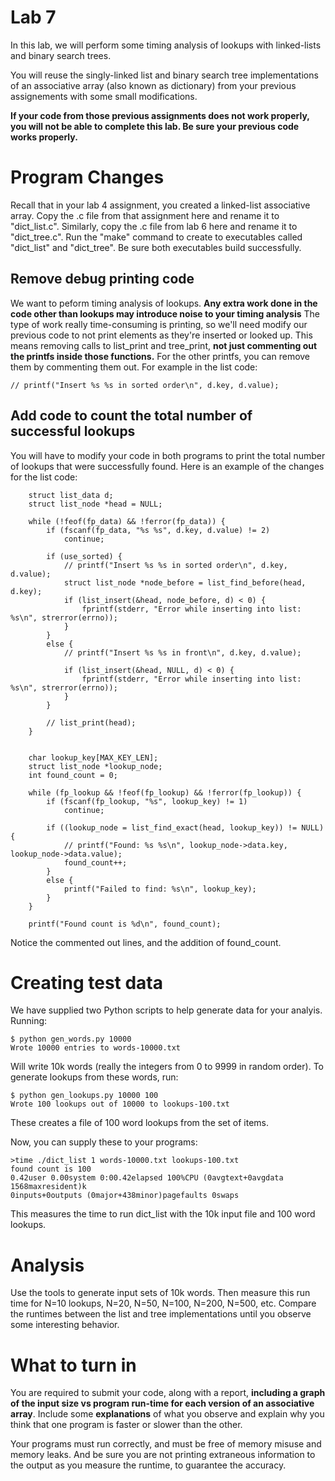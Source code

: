 # Lab 7

In this lab, we will perform some timing analysis of lookups with
linked-lists and binary search trees.

You will reuse the singly-linked list and binary search
tree implementations of an associative array (also known as
dictionary) from your previous assignements with some small
modifications.

**If your code from those previous assignments does not work properly,
you will not be able to complete this lab. Be sure your previous code
works properly.**


# Program Changes

Recall that in your lab 4 assignment, you created a linked-list
associative array. Copy the .c file from that assignment here and
rename it to "dict_list.c". Similarly, copy the .c file from lab 6
here and rename it to "dict_tree.c". Run the "make" command to create
to executables called "dict_list" and "dict_tree". Be sure both
executables build successfully.

## Remove debug printing code
We want to peform timing analysis of lookups. **Any extra work done
in the code other than lookups may introduce noise to your timing analysis**
The type of work really time-consuming is printing, so we'll need
modify our previous code to not print elements as they're inserted or
looked up. This means removing calls to list_print and tree_print, **not
just commenting out the printfs inside those functions.** For the other
printfs, you can remove them by commenting them out. For example in
the list code:

```
// printf("Insert %s %s in sorted order\n", d.key, d.value);
```


## Add code to count the total number of successful lookups
You will have to modify your code in both programs to print the total
number of lookups that were successfully found. Here is an example of
the changes for the list code:

```
	struct list_data d;
	struct list_node *head = NULL;
	
	while (!feof(fp_data) && !ferror(fp_data)) {
		if (fscanf(fp_data, "%s %s", d.key, d.value) != 2)
			continue;
		
		if (use_sorted) {
			// printf("Insert %s %s in sorted order\n", d.key, d.value);
			struct list_node *node_before = list_find_before(head, d.key);
			if (list_insert(&head, node_before, d) < 0) {
				fprintf(stderr, "Error while inserting into list: %s\n", strerror(errno));
			}
		}
		else {
			// printf("Insert %s %s in front\n", d.key, d.value);

			if (list_insert(&head, NULL, d) < 0) {
				fprintf(stderr, "Error while inserting into list: %s\n", strerror(errno));
			}
		}

		// list_print(head);
	}


	char lookup_key[MAX_KEY_LEN];
	struct list_node *lookup_node;
	int found_count = 0;

	while (fp_lookup && !feof(fp_lookup) && !ferror(fp_lookup)) {
		if (fscanf(fp_lookup, "%s", lookup_key) != 1)
			continue;

		if ((lookup_node = list_find_exact(head, lookup_key)) != NULL) {
			// printf("Found: %s %s\n", lookup_node->data.key, lookup_node->data.value);
			found_count++;
		}
		else {
			printf("Failed to find: %s\n", lookup_key);
		}
	}

	printf("Found count is %d\n", found_count);
```

Notice the commented out lines, and the addition of found_count.

# Creating test data

We have supplied two Python scripts to help generate data for your
analyis.
Running:
```
$ python gen_words.py 10000
Wrote 10000 entries to words-10000.txt
```

Will write 10k words (really the integers from 0 to 9999 in random
order). To generate lookups from these words, run:
```
$ python gen_lookups.py 10000 100 
Wrote 100 lookups out of 10000 to lookups-100.txt
```
These creates a file of 100 word lookups from the set of items.

Now, you can supply these to your programs:
```
>time ./dict_list 1 words-10000.txt lookups-100.txt
found count is 100
0.42user 0.00system 0:00.42elapsed 100%CPU (0avgtext+0avgdata 1568maxresident)k
0inputs+0outputs (0major+438minor)pagefaults 0swaps
```

This measures the time to run dict_list with the 10k input file and
100 word lookups.

# Analysis
Use the tools to generate input sets of 10k words. Then measure this
run time for N=10 lookups, N=20, N=50, N=100, N=200, N=500,
etc. Compare the runtimes between the list and tree implementations
until you observe some interesting behavior.

# What to turn in
You are required to submit your code, along with a report, **including
a graph of the input size vs program run-time for each version of an
associative array**. Include some **explanations** of what you observe and
explain why you think that one program is faster or slower than the
other.

Your programs must run correctly, and must be free of memory misuse
and memory leaks. And be sure you are not printing extraneous
information to the output as you measure the runtime, to guarantee 
the accuracy.

